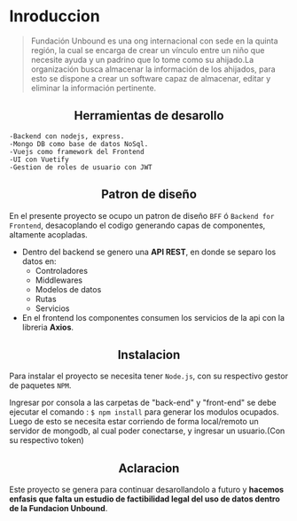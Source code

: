 # Inroduccion 
>Fundación Unbound es una ong internacional con sede en la quinta región, la cual se encarga de crear un vínculo entre un niño que necesite ayuda y un padrino que lo tome como su ahijado.La organización busca almacenar la información de los ahijados, para esto se dispone a crear un software capaz de almacenar, editar y eliminar la información pertinente.

<h2 align="center">Herramientas de desarollo</h2>

	-Backend con nodejs, express.
	-Mongo DB como base de datos NoSql.
	-Vuejs como framework del Frontend
	-UI con Vuetify
	-Gestion de roles de usuario con JWT
<h2 align="center">Patron de diseño</h2>

En el presente proyecto se ocupo un patron de diseño `BFF` ó `Backend for Frontend`, desacoplando el codigo generando capas de componentes, altamente acopladas.<br>

- Dentro del backend se genero una **API REST**, en donde se separo los datos en:
	-  Controladores
    -  Middlewares
    -  Modelos de datos
    -  Rutas
    -  Servicios
- En el frontend los componentes consumen los servicios de la api con la libreria **Axios**.
<h2 align="center">Instalacion</h2>

Para instalar el proyecto se necesita tener `Node.js`, con su respectivo gestor de paquetes `NPM`.

Ingresar por consola a las carpetas de "back-end" y "front-end" se debe ejecutar el comando :
`$ npm install` 
para generar los modulos ocupados.
Luego de esto se necesita estar corriendo de forma local/remoto un servidor de mongodb, al cual poder conectarse, y ingresar un usuario.(Con su respectivo token)

<h2 align="center">Aclaracion</h2>

Este proyecto se genera para continuar desarollandolo a futuro y **hacemos enfasis que falta un estudio de factibilidad legal del uso de datos dentro de la Fundacion  Unbound**.